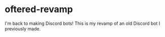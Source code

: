 # oftered-revamp
I'm back to making Discord bots! This is my revamp of an old Discord bot I previously made.
